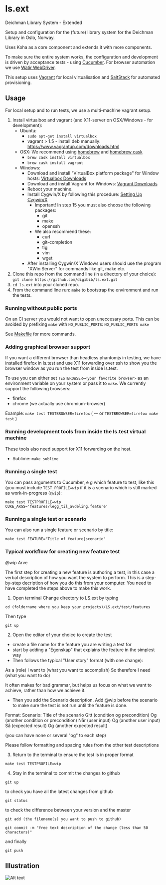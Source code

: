 ls.ext
======

Deichman Library System - Extended

Setup and configuration for the (future) library system for the Deichman
Library in Oslo, Norway.

Uses Koha as a core component and extends it with more components.

To make sure the entire system works, the configuration and development is
driven by acceptance tests - using [Cucumber](http://cukes.info/). For 
browser automation we use [Watir WebDriver](http://watirwebdriver.com).

This setup uses [Vagrant](http://www.vagrantup.com/) for local virtualisation 
and [SaltStack](http://docs.saltstack.com/) for automated provisioning.

## Usage

For local setup and to run tests, we use a multi-machine vagrant setup.

1. Install virtualbox and vagrant (and X11-server on OSX/Windows - for development):
    - Ubuntu: 
        * `sudo apt-get install virtualbox`
        * vagrant > 1.5 - install deb manually: https://www.vagrantup.com/downloads.html
    - OSX: We recommend using [homebrew](http://brew.sh/) and [homebrew cask](http://caskroom.io/)
        * `brew cask install virtualbox`
        * `brew cask install vagrant`
    - Windows:
        * Download and install "VirtualBox platform package" for Window hosts: [Virtualbox Downloads](https://www.virtualbox.org/wiki/Downloads)
        * Download and install Vagrant for Windows: [Vagrant Downloads](https://www.vagrantup.com/downloads)
        * Reboot your machine.
        * Install Cygwin/X by following this procedure: [Setting Up Cygwin/X](http://x.cygwin.com/docs/ug/setup.html)
          - Important! In step 15 you must also choose the following packages:
            * git
            * make
            * openssh
          - We also recommend these:
            * curl
            * git-completion
            * tig
            * vim
            * wget
        * After installing Cygwin/X Windows users should use the program "XWin Server" for commands like git, make etc. 
2. Clone this repo from the command line (in a directory of your choice): 
   ```git clone https://github.com/digibib/ls.ext.git``` 
3. `cd ls.ext` into your cloned repo.
4. From the command line run: `make` to bootstrap the environment and run the tests.

### Running without public ports

On an CI server you would not want to open uneccesary ports. This can be avoided by prefixing `make` with `NO_PUBLIC_PORTS`:
   `NO_PUBLIC_PORTS make`

See [Makefile](Makefile) for more commands.

### Adding graphical browser support

If you want a different browser than headless phantomjs in testing, we have installed firefox in ls.test and use X11
forwarding over ssh to show you the browser window as you run the test from inside ls.test.

To use you can either set `TESTBROWSER=<your favorite browser>` as an environment variable on your system or pass it to `make`. We currently support the following browsers:
- firefox
- chrome (we actually use chromium-browser)

Example:
`make test TESTBROWSER=firefox`  (  -- or  `TESTBROWSER=firefox make test` )  

### Running development tools from inside the ls.test virtual machine

These tools also need support for X11 forwarding on the host.

* Sublime: `make sublime`

### Running a single test 

You can pass arguments to Cucumber, e g which feature to test, like this (you must include `TEST_PROFILE=wip` if it is a scenario which is still marked as work-in-progress (`@wip`):

```
make test TESTPROFILE=wip CUKE_ARGS='features/legg_til_avdeling.feature'
```

### Running a single test or scenario

You can also run a single feature or scenario by title:

```
make test FEATURE="Title of feature|scenario"
```

### Typical workflow for creating new feature test

@wip Arve

The first step for creating a new feature is authoring a test, in this case a verbal description of how you want the system to perform. This is a step-by-step decription of how you do this from your computer. You need to have completed the steps above to make this work.

1) Open terminal
Change directory to LS.ext by typing
```
cd (foldername where you keep your projects)/LS.ext/test/features
```
Then type 
```
git up
```

2) Open the editor of your choice to create the test

- create a file name for the feature you are writing a test for
- start by adding a "Egenskap" that explains the feature in the simplest way
- Then follows the typical "User story" format (with one change): 

As a (role)
I want to (what you want to accomplish)
So therefore I need (what you want to do)

It often makes for bad grammar, but helps us focus on what we want to achieve, rather than how we achieve it.

- Then you add the Scenario description. Add @wip before the scenario to make sure the test is not run until the feature is done.

Format: 
  Scenario: Title of the scenario
  Gitt (condition og precondition)
  Og (another condition or precondition)
  Når (user input)
  Og (another user input)
  Så (expected result)
  Og (another expected result)

(you can have none or several "og" to each step)

Please follow formatting and spacing rules from the other test descriptions

3) Return to the terminal to ensure the test is in proper format

```
make test TESTPROFILE=wip
```

4) Stay in the terminal to commit the changes to github

```
git up
```
to check you have all the latest changes from github
```
git status
```
to check the difference between your version and the master
```
git add (the filename(s) you want to push to github)
```
```
git commit -m "free text description of the change (less than 50 characters)"
```
and finally
```
git push
```





## Illustration
![Alt text](stack.png?raw=true "Stack")
